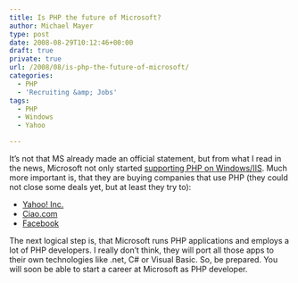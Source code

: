 ```yaml
---
title: Is PHP the future of Microsoft?
author: Michael Mayer
type: post
date: 2008-08-29T10:12:46+00:00
draft: true
private: true
url: /2008/08/is-php-the-future-of-microsoft/
categories:
  - PHP
  - 'Recruiting &amp; Jobs'
tags:
  - PHP
  - Windows
  - Yahoo

---
```

<span class="defaultfont">It&#8217;s not that MS already made an official statement, but from what I read in the news, Microsoft not only started <a href="http://www.iis.net/php">supporting PHP on Windows/IIS</a>. Much more important is, that they are buying companies that use PHP (they could not close some deals yet, but at least they try to):</span>

  * [Yahoo! Inc.][1]
  * [Ciao.com][2]
  * [Facebook][3]

The next logical step is, that Microsoft runs PHP applications and employs a lot of PHP developers. I really don&#8217;t think, they will port all those apps to their own technologies like .net, C# or Visual Basic. So, be prepared. You will soon be able to start a career at Microsoft as PHP developer.

 [1]: http://developer.yahoo.com/php/
 [2]: http://www.ciao-group.com/
 [3]: http://developers.facebook.com/